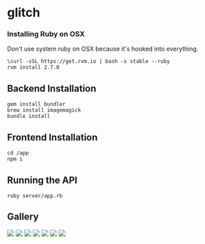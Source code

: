 # glitch

### Installing Ruby on OSX
Don't use system ruby on OSX because it's hooked into everything.
```
\curl -sSL https://get.rvm.io | bash -s stable --ruby
rvm install 2.7.0
```

## Backend Installation
```
gem install bundler
brew install imagemagick
bundle install
```

## Frontend Installation
```
cd /app
npm i
```

## Running the API
```
ruby server/app.rb
```


## Gallery
![](sample_images/annual-hat-man.png)
![](sample_images/fattish-business_map.png)
![](sample_images/interested-Tiger-jumping-transparent-png-image.png)
![](sample_images/killable-star-maker.png)
![](sample_images/leonine-business_map.png)
![](sample_images/meretricious-mouth-of-the-dragon.png)
![](sample_images/neck-veils.png)
